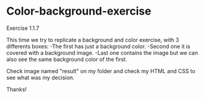 # Color-background-exercise
Exercise 1.1.7

This time we try to replicate a background and color exercise, with 3 differents boxes:
-The first has just a background color.
-Second one it is covered with a background image.
-Last one contains the image but we can also see the same background color of the first.

Check image named "result" on my folder and check my HTML and CSS to see what was my decision. 

Thanks!
